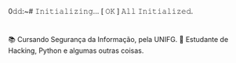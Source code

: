 0𝚍𝚍:~# 𝙸𝚗𝚒𝚝𝚒𝚊𝚕𝚒𝚣𝚒𝚗𝚐...
[ 𝙾𝙺 ] 𝙰𝚕𝚕 𝙸𝚗𝚒𝚝𝚒𝚊𝚕𝚒𝚣𝚎𝚍.
#
:books: Cursando Segurança da Informação, pela UNIFG.
:minidisc: Estudante de Hacking, Python e algumas outras coisas.
